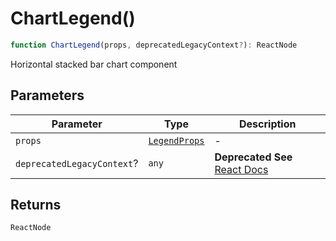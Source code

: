 # ChartLegend()

```ts
function ChartLegend(props, deprecatedLegacyContext?): ReactNode
```

Horizontal stacked bar chart component

## Parameters

| Parameter | Type | Description |
| ------ | ------ | ------ |
| `props` | [`LegendProps`](../interfaces/LegendProps.md) | - |
| `deprecatedLegacyContext`? | `any` | **Deprecated** **See** [React Docs](https://legacy.reactjs.org/docs/legacy-context.html#referencing-context-in-lifecycle-methods) |

## Returns

`ReactNode`
